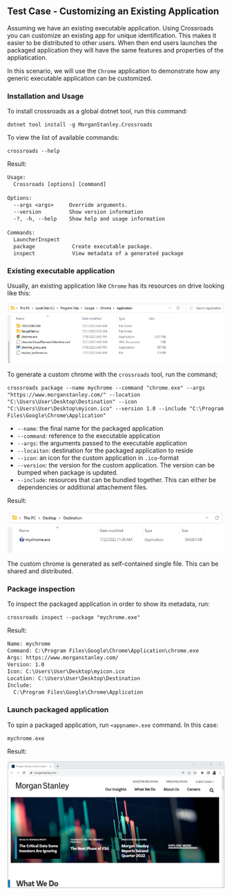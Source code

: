 ## Test Case - Customizing an Existing Application

Assuming we have an existing executable application. Using Crossroads you can customize an existing app for unique identification. This makes it easier to be distributed to other users. When then end users launches the packaged application they will have the same features and properties of the appliatication. 

In this scenario, we will use the `Chrome` application to demonstrate how any generic executable application can be customized.

### Installation and Usage
To install crossroads as a global dotnet tool, run this command:
```
dotnet tool install -g MorganStanley.Crossroads
```

To view the list of available commands:
```
crossroads --help
```

Result:
```
Usage:
  Crossroads [options] [command]

Options:
  --args <args>     Override arguments.
  --version         Show version information
  -?, -h, --help    Show help and usage information

Commands:
  LauncherInspect
  package            Create executable package.
  inspect            View metadata of a generated package
```

### Existing executable application
Usually, an existing application like `Chrome` has its resources on drive looking like this:

<img src="./assets/chrome-structure.jpg">   

To generate a custom chrome with the <code>crossroads</code> tool, run the command;
```
crossroads package --name mychrome --command "chrome.exe" --args "https://www.morganstanley.com/" --location "C:\Users\User\Desktop\Destination" --icon "C:\Users\User\Desktop\myicon.ico" --version 1.0 --include "C:\Program Files\Google\Chrome\Application"
```

- `--name`: the final name for the packaged application
- `--command`: reference to the executable application
- `--args`: the arguments passed to the executable application
- `--locaiton`: destination for the packaged application to reside  
- `--icon`: an icon for the custom application in `.ico`-format
- `--version`: the version for the custom application. The version can be bumped when package is updated.
- `--include`: resources that can be bundled together. This can either be dependencies or additional attachement files.

Result:

<img src="./assets/packaged-app-result.jpg">   

The custom chrome is generated as self-contained single file. This can be shared and distributed.

### Package inspection
To inspect the packaged application in order to show its metadata, run:
```
crossroads inspect --package "mychrome.exe"
```

Result:
```
Name: mychrome
Command: C:\Program Files\Google\Chrome\Application\chrome.exe
Args: https://www.morganstanley.com/
Version: 1.0
Icon: C:\Users\User\Desktop\myicon.ico
Location: C:\Users\User\Desktop\Destination
Include:
  C:\Program Files\Google\Chrome\Application

```

### Launch packaged application
To spin a packaged application, run `<appname>.exe` command. In this case:
```
mychrome.exe
```

Result:

<img src="./assets/mychrome_output.jpg">   





